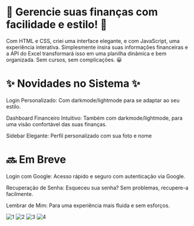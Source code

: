 <h1> 🚀 Gerencie suas finanças com facilidade e estilo! 🚀 </h1>

<p>Com HTML e CSS, criei uma interface elegante, e com JavaScript, uma experiência interativa. Simplesmente insira suas informações financeiras e a API do Excel transformará isso em uma planilha dinâmica e bem organizada. Sem cursos, sem complicações. 😀 </p>

<h1> ✨ Novidades no Sistema ✨ </h1>

<p>Login Personalizado: Com darkmode/lightmode para se adaptar ao seu estilo.</p>
<p>Dashboard Financeiro Intuitivo: Também com darkmode/lightmode, para uma visão confortável das suas finanças.</p>
<p>Sidebar Elegante: Perfil personalizado com sua foto e nome</p>


 <h1>🔜 Em Breve</h1>

<p>Login com Google: Acesso rápido e seguro com autenticação via Google.</p>
<p>Recuperação de Senha: Esqueceu sua senha? Sem problemas, recupere-a facilmente.</p>
<p>Lembrar de Mim: Para uma experiência mais fluida e sem esforços.</p>

![1](https://github.com/artur-debv/dev-finance/assets/97331300/5c46c149-6d82-4687-a35b-3e62d684e373)
![2](https://github.com/artur-debv/dev-finance/assets/97331300/5e591aea-afa0-4a4c-afa4-d2f87c0a3beb)
![3](https://github.com/artur-debv/dev-finance/assets/97331300/e2eba9f0-74ca-4c65-a96c-3dbf0912dba3)
![4](https://github.com/artur-debv/dev-finance/assets/97331300/d8caebe6-b50a-4625-b221-061a02e3d660)
